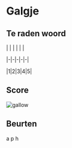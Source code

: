 # Galgje

## Te raden woord

| | | | | | 

|-|-|-|-|-|

|1|2|3|4|5|

## Score
![gallow](./images/3.png)

## Beurten
a
p
h
